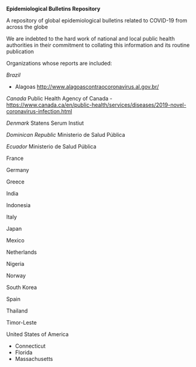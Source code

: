 **Epidemiological Bulletins Repository**

A repository of global epidemiological bulletins related to COVID-19 from across the globe

We are indebted to the hard work of national and local public health authorities in their commitment to collating this information and its routine publication

Organizations whose reports are included:

*Brazil*
 - Alagoas http://www.alagoascontraocoronavirus.al.gov.br/
 
*Canada*
Public Health Agency of Canada - https://www.canada.ca/en/public-health/services/diseases/2019-novel-coronavirus-infection.html
 
*Denmark*
Statens Serum Instiut
 
*Dominican Republic*
Ministerio de Salud Pública
 
*Ecuador*
Ministerio de Salud Pública 
 
France
 
Germany
 
Greece
 
India
 
Indonesia
 
Italy
 
Japan
 
Mexico
 
Netherlands
 
Nigeria
 
Norway
 
South Korea
 
Spain
 
Thailand
 
Timor-Leste

United States of America
  - Connecticut
  - Florida
  - Massachusetts
  
 
